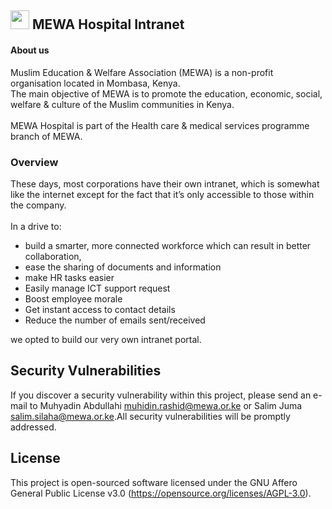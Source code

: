 
## <span align="center"><img src="http://mewa.or.ke/frontend/images/1-1.png" height="30px"></span> MEWA Hospital Intranet 
#### About us 
Muslim Education & Welfare Association (MEWA) is a non-profit organisation located in Mombasa, Kenya. <br>
The main objective of MEWA is to promote the education, economic, social, welfare & culture of the Muslim communities in Kenya.
<br><br>
MEWA Hospital is part of the Health care & medical services programme branch of MEWA.

### Overview
These days, most corporations have their own intranet, 
which is somewhat like the internet except for the fact that it’s only accessible to those within the company. 
<br> <br>
In a drive to: 
*  build a smarter, more connected workforce which can result in better collaboration,
*  ease the sharing of documents and information
*  make HR tasks easier
*  Easily manage ICT support request
*  Boost employee morale
*  Get instant access to contact details
*  Reduce the number of emails sent/received 

we opted to build our very own intranet portal. 

## Security Vulnerabilities

If you discover a security vulnerability within this project, please send an e-mail to Muhyadin Abdullahi [muhidin.rashid@mewa.or.ke](mailto:muhidin.rashid@mewa.or.ke) or Salim Juma [salim.silaha@mewa.or.ke](mailto:salim.silaha@mewa.or.ke).All security vulnerabilities will be promptly addressed.

## License

This project is open-sourced software licensed under the GNU Affero General Public License v3.0
(https://opensource.org/licenses/AGPL-3.0).

